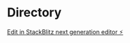# Directory

[Edit in StackBlitz next generation editor ⚡️](https://stackblitz.com/~/github.com/gonzalezcreative/Directory)